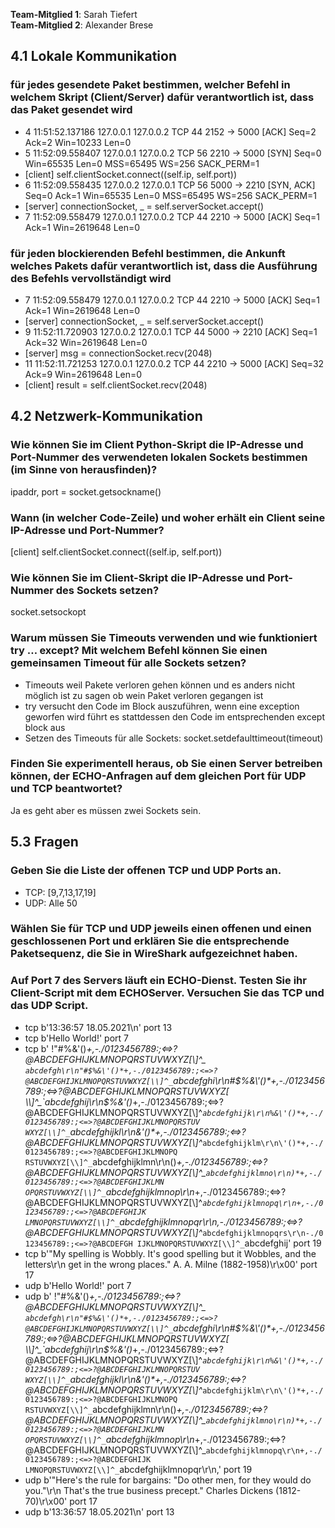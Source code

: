**Team-Mitglied 1**: Sarah Tiefert <br>
**Team-Mitglied 2**: Alexander Brese

## 4.1 Lokale Kommunikation

### für jedes gesendete Paket bestimmen, welcher Befehl in welchem Skript (Client/Server) dafür verantwortlich ist, dass das Paket gesendet wird
- 4	11:51:52.137186	127.0.0.1	127.0.0.2	TCP	44	2152 → 5000 [ACK] Seq=2 Ack=2 Win=10233 Len=0
- 5	11:52:09.558407	127.0.0.1	127.0.0.2	TCP	56	2210 → 5000 [SYN] Seq=0 Win=65535 Len=0 MSS=65495 WS=256 SACK_PERM=1
- [client] self.clientSocket.connect((self.ip, self.port))
- 6	11:52:09.558435	127.0.0.2	127.0.0.1	TCP	56	5000 → 2210 [SYN, ACK] Seq=0 Ack=1 Win=65535 Len=0 MSS=65495 WS=256 SACK_PERM=1
- [server] connectionSocket, _ = self.serverSocket.accept()
- 7	11:52:09.558479	127.0.0.1	127.0.0.2	TCP	44	2210 → 5000 [ACK] Seq=1 Ack=1 Win=2619648 Len=0
### für jeden blockierenden Befehl bestimmen, die Ankunft welches Pakets dafür verantwortlich ist, dass die Ausführung des Befehls vervollständigt wird
- 7	11:52:09.558479	127.0.0.1	127.0.0.2	TCP	44	2210 → 5000 [ACK] Seq=1 Ack=1 Win=2619648 Len=0
- [server] connectionSocket, _ = self.serverSocket.accept()
- 9	11:52:11.720903	127.0.0.2	127.0.0.1	TCP	44	5000 → 2210 [ACK] Seq=1 Ack=32 Win=2619648 Len=0
- [server] msg = connectionSocket.recv(2048)
- 11	11:52:11.721253	127.0.0.1	127.0.0.2	TCP	44	2210 → 5000 [ACK] Seq=32 Ack=9 Win=2619648 Len=0
- [client] result = self.clientSocket.recv(2048)

## 4.2 Netzwerk-Kommunikation
### Wie können Sie im Client Python-Skript die IP-Adresse und Port-Nummer des verwendeten lokalen Sockets bestimmen (im Sinne von herausfinden)?
ipaddr, port = socket.getsockname()
### Wann (in welcher Code-Zeile) und woher erhält ein Client seine IP-Adresse und Port-Nummer?
[client] self.clientSocket.connect((self.ip, self.port))
### Wie können Sie im Client-Skript die IP-Adresse und Port-Nummer des Sockets setzen? 
socket.setsockopt
### Warum müssen Sie Timeouts verwenden und wie funktioniert try … except? Mit welchem Befehl können Sie einen gemeinsamen Timeout für alle Sockets setzen?
- Timeouts weil Pakete verloren gehen können und es anders nicht möglich ist zu sagen ob wein Paket verloren gegangen ist
- try versucht den Code im Block auszuführen, wenn eine exception geworfen wird führt es stattdessen den Code im entsprechenden except block aus
- Setzen des Timeouts für alle Sockets: socket.setdefaulttimeout(timeout)
### Finden Sie experimentell heraus, ob Sie einen Server betreiben können, der ECHO-Anfragen auf dem gleichen Port für UDP und TCP beantwortet?
Ja es geht aber es müssen zwei Sockets sein.

## 5.3 Fragen
### Geben Sie die Liste der offenen TCP und UDP Ports an. 
- TCP: [9,7,13,17,19]
- UDP: Alle 50
### Wählen Sie für TCP und UDP jeweils einen offenen und einen geschlossenen Port und erklären Sie die entsprechende Paketsequenz, die Sie in WireShark aufgezeichnet haben.
### Auf Port 7 des Servers läuft ein ECHO-Dienst. Testen Sie ihr Client-Script mit dem ECHOServer. Versuchen Sie das TCP und das UDP Script.

- tcp b'13:36:57 18.05.2021\n' port 13
- tcp b'Hello World!' port 7
- tcp b' !"#$%&\'()*+,-./0123456789:;<=>?@ABCDEFGHIJKLMNOPQRSTUVWXYZ[\\]^_`abcdefg\r\n!"#$%&\'()*+,-./0123456789:;<=>?@ABCDEFGHIJKLMNOPQRSTUVWXYZ[\\]^_
`abcdefgh\r\n"#$%&\'()*+,-./0123456789:;<=>?@ABCDEFGHIJKLMNOPQRSTUVWXYZ[\\]^_`abcdefghi\r\n#$%&\'()*+,-./0123456789:;<=>?@ABCDEFGHIJKLMNOPQRSTUVWXYZ[
\\]^_`abcdefghij\r\n$%&\'()*+,-./0123456789:;<=>?@ABCDEFGHIJKLMNOPQRSTUVWXYZ[\\]^_`abcdefghijk\r\n%&\'()*+,-./0123456789:;<=>?@ABCDEFGHIJKLMNOPQRSTUV
WXYZ[\\]^_`abcdefghijkl\r\n&\'()*+,-./0123456789:;<=>?@ABCDEFGHIJKLMNOPQRSTUVWXYZ[\\]^_`abcdefghijklm\r\n\'()*+,-./0123456789:;<=>?@ABCDEFGHIJKLMNOPQ
RSTUVWXYZ[\\]^_`abcdefghijklmn\r\n()*+,-./0123456789:;<=>?@ABCDEFGHIJKLMNOPQRSTUVWXYZ[\\]^_`abcdefghijklmno\r\n)*+,-./0123456789:;<=>?@ABCDEFGHIJKLMN
OPQRSTUVWXYZ[\\]^_`abcdefghijklmnop\r\n*+,-./0123456789:;<=>?@ABCDEFGHIJKLMNOPQRSTUVWXYZ[\\]^_`abcdefghijklmnopq\r\n+,-./0123456789:;<=>?@ABCDEFGHIJK
LMNOPQRSTUVWXYZ[\\]^_`abcdefghijklmnopqr\r\n,-./0123456789:;<=>?@ABCDEFGHIJKLMNOPQRSTUVWXYZ[\\]^_`abcdefghijklmnopqrs\r\n-./0123456789:;<=>?@ABCDEFGH
IJKLMNOPQRSTUVWXYZ[\\]^_`abcdefghij' port 19
- tcp b'"My spelling is Wobbly.  It\'s good spelling but it Wobbles, and the letters\r\n get in the wrong places." A. A. Milne (1882-1958)\r\x00' port 
17
- udp b'Hello World!' port 7
- udp b' !"#$%&\'()*+,-./0123456789:;<=>?@ABCDEFGHIJKLMNOPQRSTUVWXYZ[\\]^_`abcdefg\r\n!"#$%&\'()*+,-./0123456789:;<=>?@ABCDEFGHIJKLMNOPQRSTUVWXYZ[\\]^_
`abcdefgh\r\n"#$%&\'()*+,-./0123456789:;<=>?@ABCDEFGHIJKLMNOPQRSTUVWXYZ[\\]^_`abcdefghi\r\n#$%&\'()*+,-./0123456789:;<=>?@ABCDEFGHIJKLMNOPQRSTUVWXYZ[
\\]^_`abcdefghij\r\n$%&\'()*+,-./0123456789:;<=>?@ABCDEFGHIJKLMNOPQRSTUVWXYZ[\\]^_`abcdefghijk\r\n%&\'()*+,-./0123456789:;<=>?@ABCDEFGHIJKLMNOPQRSTUV
WXYZ[\\]^_`abcdefghijkl\r\n&\'()*+,-./0123456789:;<=>?@ABCDEFGHIJKLMNOPQRSTUVWXYZ[\\]^_`abcdefghijklm\r\n\'()*+,-./0123456789:;<=>?@ABCDEFGHIJKLMNOPQ
RSTUVWXYZ[\\]^_`abcdefghijklmn\r\n()*+,-./0123456789:;<=>?@ABCDEFGHIJKLMNOPQRSTUVWXYZ[\\]^_`abcdefghijklmno\r\n)*+,-./0123456789:;<=>?@ABCDEFGHIJKLMN
OPQRSTUVWXYZ[\\]^_`abcdefghijklmnop\r\n*+,-./0123456789:;<=>?@ABCDEFGHIJKLMNOPQRSTUVWXYZ[\\]^_`abcdefghijklmnopq\r\n+,-./0123456789:;<=>?@ABCDEFGHIJK
LMNOPQRSTUVWXYZ[\\]^_`abcdefghijklmnopqr\r\n,' port 19
- udp b'"Here\'s the rule for bargains: "Do other men, for they would do you."\r\n That\'s the true business precept." Charles Dickens (1812-70)\r\x00'
 port 17
- udp b'13:36:57 18.05.2021\n' port 13
